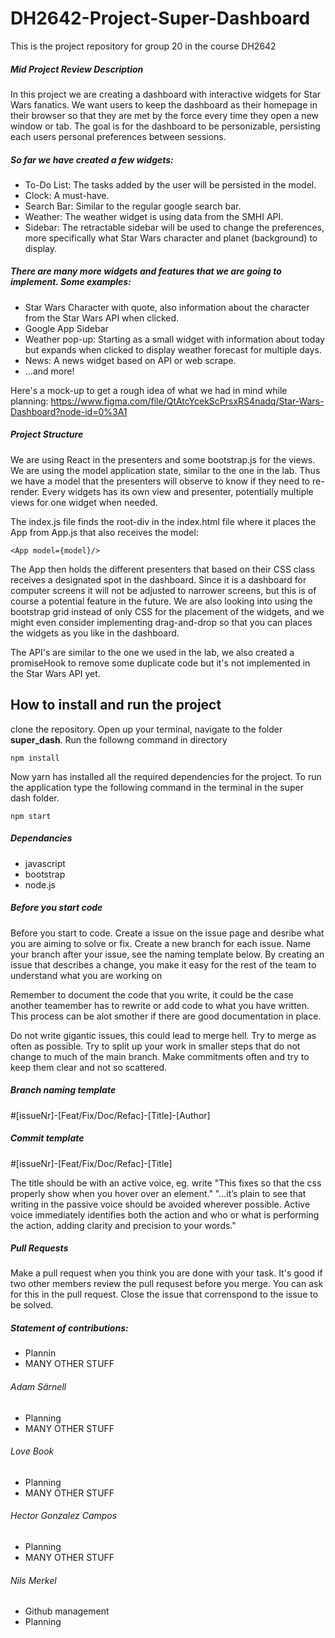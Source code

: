 # DH2642-Project-Super-Dashboard
This is the project repository for group 20 in the course DH2642

##### Mid Project Review Description
In this project we are creating a dashboard with interactive widgets for Star Wars fanatics. We want users to keep the dashboard as their homepage in their browser so that they are met by the force every time they open a new window or tab. The goal is for the dashboard to be personizable, persisting each users personal preferences between sessions. 

##### So far we have created a few widgets:
- To-Do List: The tasks added by the user will be persisted in the model.
- Clock: A must-have.
- Search Bar: Similar to the regular google search bar.
- Weather: The weather widget is using data from the SMHI API.
- Sidebar: The retractable sidebar will be used to change the preferences, more specifically what Star Wars character and planet (background) to display.

##### There are many more widgets and features that we are going to implement. Some examples:
- Star Wars Character with quote, also information about the character from the Star Wars API when clicked. 
- Google App Sidebar
- Weather pop-up: Starting as a small widget with information about today but expands when clicked to display weather forecast for multiple days. 
- News: A news widget based on API or web scrape.
- ...and more!

Here's a mock-up to get a rough idea of what we had in mind while planning: 
https://www.figma.com/file/QtAtcYcekScPrsxRS4nadq/Star-Wars-Dashboard?node-id=0%3A1 


##### Project Structure 
We are using React in the presenters and some bootstrap.js for the views. We are using the model application state, similar to the one in the lab. Thus we have a model that the presenters will observe to know if they need to re-render. Every widgets has its own view and presenter, potentially multiple views for one widget when needed. 

The index.js file finds the root-div in the index.html file where it places the App from App.js that also receives the model: 
 ```
 <App model={model}/>
 ```
The App then holds the different presenters that based on their CSS class receives a designated spot in the dashboard. Since it is a dashboard for computer screens it will not be adjusted to narrower screens, but this is of course a potential feature in the future. We are also looking into using the bootstrap grid instead of only CSS for the placement of the widgets, and we might even consider implementing drag-and-drop so that you can places the widgets as you like in the dashboard. 

The API's are similar to the one we used in the lab, we also created a promiseHook to remove some duplicate code but it's not implemented in the Star Wars API yet.


## How to install and run the project
clone the repository. 
Open up your terminal, navigate to the folder **super_dash**.
Run the followng command in directory 

```
npm install
```
Now yarn has installed all the required dependencies for the project. 
To run the application type the following command in the terminal in the super dash folder.

```
npm start
```


##### Dependancies
- javascript
- bootstrap
- node.js

##### Before you start code
Before you start to code. Create a issue on the issue page and desribe what you are aiming to solve or fix. Create a new branch for each issue.
Name your branch after your issue, see the naming template below. By creating an issue that describes a change, you make it easy for the rest of the team to understand what you are working on

Remember to document the code that you write, it could be the case another teamember has to rewrite or add code to what you have written. 
This process can be alot smother if there are good documentation in place. 

Do not write gigantic issues, this could lead to merge hell. Try to merge as often as possible. Try to split up your work in smaller steps that do not change to much of the main branch. Make commitments often and try to keep them clear and not so scattered.

##### Branch naming template

#[issueNr]-[Feat/Fix/Doc/Refac]-[Title]-[Author]

##### Commit template
#[issueNr]-[Feat/Fix/Doc/Refac]-[Title]

The title should be with an active voice, eg. write "This fixes so that the css properly show when you hover over an element." 
"...it’s plain to see that writing in the passive voice should be avoided wherever possible. Active voice immediately identifies both the action and who or what is performing the action, adding clarity and precision to your words."

##### Pull Requests
Make a pull request when you think you are done with your task. It's good if two other members review the pull requsest before you merge. You can ask for this in the pull request. Close the issue that correnspond to the issue to be solved. 

##### Statement of contributions:
 - Plannin
 - MANY OTHER STUFF 
###### Adam Särnell
 - Planning
 - MANY OTHER STUFF 
###### Love Book
 - Planning
 - MANY OTHER STUFF 
###### Hector Gonzalez Campos
 - Planning 
 - MANY OTHER STUFF 
###### Nils Merkel
 - Github management 
 - Planning 
